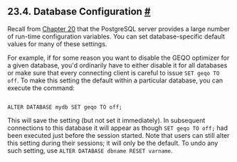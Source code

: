 ## 23.4. Database Configuration [#](#MANAGE-AG-CONFIG)

Recall from [Chapter 20](runtime-config "Chapter 20. Server Configuration") that the PostgreSQL server provides a large number of run-time configuration variables. You can set database-specific default values for many of these settings.

For example, if for some reason you want to disable the GEQO optimizer for a given database, you'd ordinarily have to either disable it for all databases or make sure that every connecting client is careful to issue `SET geqo TO off`. To make this setting the default within a particular database, you can execute the command:

```

ALTER DATABASE mydb SET geqo TO off;
```

This will save the setting (but not set it immediately). In subsequent connections to this database it will appear as though `SET geqo TO off;` had been executed just before the session started. Note that users can still alter this setting during their sessions; it will only be the default. To undo any such setting, use `ALTER DATABASE dbname RESET varname`.